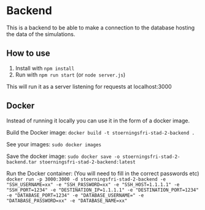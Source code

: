 # Backend

This is a backend to be able to make a connection to the database hosting the data of the simulations.

## How to use

1. Install with `npm install`
2. Run with `npm run start` (or `node server.js`)

This will run it as a server listening for requests at localhost:3000

## Docker

Instead of running it locally you can use it in the form of a docker image.

Build the Docker image:
`docker build -t stoerningsfri-stad-2-backend .`

See your images:
`sudo docker images`

Save the docker image:
`sudo docker save -o stoerningsfri-stad-2-backend.tar stoerningsfri-stad-2-backend:latest`

Run the Docker container: (You will need to fill in the correct passwords etc)
`docker run -p 3000:3000 -d stoerningsfri-stad-2-backend -e "SSH_USERNAME=xx" -e "SSH_PASSWORD=xx" -e "SSH_HOST=1.1.1.1" -e "SSH_PORT=1234" -e "DESTINATION_IP=1.1.1.1" -e "DESTINATION_PORT=1234" -e "DATABASE_PORT=1234" -e "DATABASE_USERNAME=" -e "DATABASE_PASSWORD=xx" -e "DATABASE_NAME=xx"`

